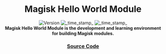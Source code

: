 <h1 align="center">Magisk Hello World Module</h1>

<div align="center">
  <!-- Version -->
    <img src="https://img.shields.io/badge/Version-v1.0-blue?style=flat-square&logo=magisk"
      alt="Version" />
  <!-- Last Updated -->
    <img src="https://img.shields.io/badge/Updated-March 26, 2022-green.svg?style=flat-square"
      alt="_time_stamp_" />
  <!-- Min Magisk -->
    <img src="https://img.shields.io/badge/MinMagisk-24.0-red.svg?style=flat-square"
      alt="_time_stamp_" /></div>

<div align="center">
  <strong>Magisk Hello World Module is the development and learning environment for building Magisk modules.
</div>

<div align="center">
  <h3>
    <a href="https://github.com/Rescue9/Magisk_Hello_World">
      Source Code
    </a>
  </h3>
</div>